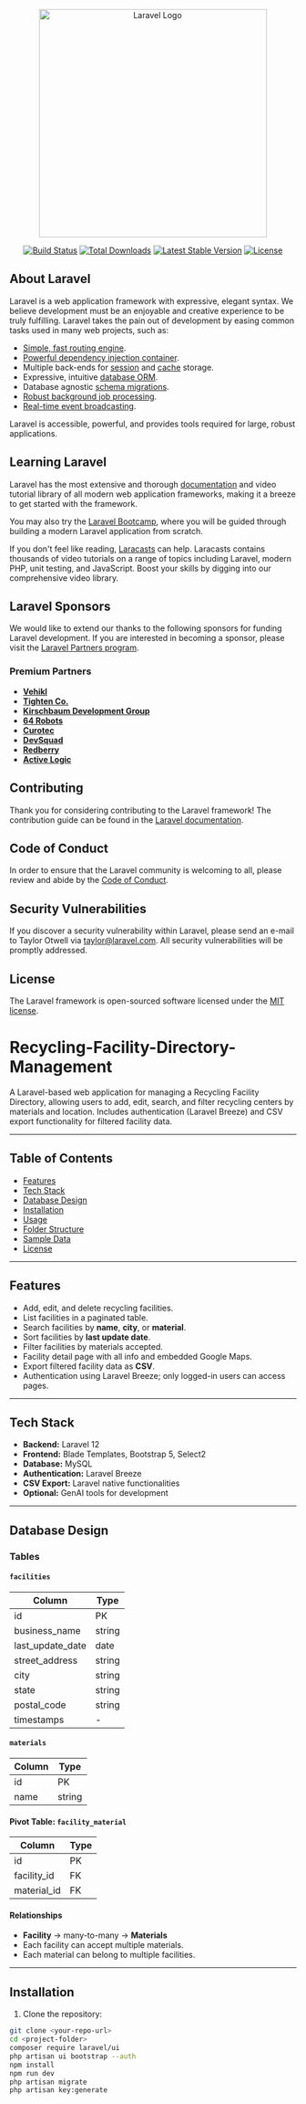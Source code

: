 <p align="center"><a href="https://laravel.com" target="_blank"><img src="https://raw.githubusercontent.com/laravel/art/master/logo-lockup/5%20SVG/2%20CMYK/1%20Full%20Color/laravel-logolockup-cmyk-red.svg" width="400" alt="Laravel Logo"></a></p>

<p align="center">
<a href="https://github.com/laravel/framework/actions"><img src="https://github.com/laravel/framework/workflows/tests/badge.svg" alt="Build Status"></a>
<a href="https://packagist.org/packages/laravel/framework"><img src="https://img.shields.io/packagist/dt/laravel/framework" alt="Total Downloads"></a>
<a href="https://packagist.org/packages/laravel/framework"><img src="https://img.shields.io/packagist/v/laravel/framework" alt="Latest Stable Version"></a>
<a href="https://packagist.org/packages/laravel/framework"><img src="https://img.shields.io/packagist/l/laravel/framework" alt="License"></a>
</p>

## About Laravel

Laravel is a web application framework with expressive, elegant syntax. We believe development must be an enjoyable and creative experience to be truly fulfilling. Laravel takes the pain out of development by easing common tasks used in many web projects, such as:

- [Simple, fast routing engine](https://laravel.com/docs/routing).
- [Powerful dependency injection container](https://laravel.com/docs/container).
- Multiple back-ends for [session](https://laravel.com/docs/session) and [cache](https://laravel.com/docs/cache) storage.
- Expressive, intuitive [database ORM](https://laravel.com/docs/eloquent).
- Database agnostic [schema migrations](https://laravel.com/docs/migrations).
- [Robust background job processing](https://laravel.com/docs/queues).
- [Real-time event broadcasting](https://laravel.com/docs/broadcasting).

Laravel is accessible, powerful, and provides tools required for large, robust applications.

## Learning Laravel

Laravel has the most extensive and thorough [documentation](https://laravel.com/docs) and video tutorial library of all modern web application frameworks, making it a breeze to get started with the framework.

You may also try the [Laravel Bootcamp](https://bootcamp.laravel.com), where you will be guided through building a modern Laravel application from scratch.

If you don't feel like reading, [Laracasts](https://laracasts.com) can help. Laracasts contains thousands of video tutorials on a range of topics including Laravel, modern PHP, unit testing, and JavaScript. Boost your skills by digging into our comprehensive video library.

## Laravel Sponsors

We would like to extend our thanks to the following sponsors for funding Laravel development. If you are interested in becoming a sponsor, please visit the [Laravel Partners program](https://partners.laravel.com).

### Premium Partners

- **[Vehikl](https://vehikl.com)**
- **[Tighten Co.](https://tighten.co)**
- **[Kirschbaum Development Group](https://kirschbaumdevelopment.com)**
- **[64 Robots](https://64robots.com)**
- **[Curotec](https://www.curotec.com/services/technologies/laravel)**
- **[DevSquad](https://devsquad.com/hire-laravel-developers)**
- **[Redberry](https://redberry.international/laravel-development)**
- **[Active Logic](https://activelogic.com)**

## Contributing

Thank you for considering contributing to the Laravel framework! The contribution guide can be found in the [Laravel documentation](https://laravel.com/docs/contributions).

## Code of Conduct

In order to ensure that the Laravel community is welcoming to all, please review and abide by the [Code of Conduct](https://laravel.com/docs/contributions#code-of-conduct).

## Security Vulnerabilities

If you discover a security vulnerability within Laravel, please send an e-mail to Taylor Otwell via [taylor@laravel.com](mailto:taylor@laravel.com). All security vulnerabilities will be promptly addressed.

## License

The Laravel framework is open-sourced software licensed under the [MIT license](https://opensource.org/licenses/MIT).




# Recycling-Facility-Directory-Management
A Laravel-based web application for managing a Recycling Facility Directory, allowing users to add, edit, search, and filter recycling centers by materials and location. Includes authentication (Laravel Breeze) and CSV export functionality for filtered facility data.



---


## Table of Contents


- [Features](#features) 
- [Tech Stack](#tech-stack) 
- [Database Design](#database-design) 
- [Installation](#installation) 
- [Usage](#usage) 
- [Folder Structure](#folder-structure) 
- [Sample Data](#sample-data) 
- [License](#license) 


---


## Features


- Add, edit, and delete recycling facilities. 
- List facilities in a paginated table. 
- Search facilities by **name**, **city**, or **material**. 
- Sort facilities by **last update date**. 
- Filter facilities by materials accepted. 
- Facility detail page with all info and embedded Google Maps. 
- Export filtered facility data as **CSV**. 
- Authentication using Laravel Breeze; only logged-in users can access pages.


---


## Tech Stack


- **Backend:** Laravel 12 
- **Frontend:** Blade Templates, Bootstrap 5, Select2 
- **Database:** MySQL 
- **Authentication:** Laravel Breeze 
- **CSV Export:** Laravel native functionalities 
- **Optional:** GenAI tools for development 


---


## Database Design


### Tables


#### `facilities`


| Column           | Type    |
|-----------------|---------|
| id              | PK      |
| business_name   | string  |
| last_update_date| date    |
| street_address  | string  |
| city            | string  |
| state           | string  |
| postal_code     | string  |
| timestamps      | -       |


#### `materials`


| Column | Type   |
|--------|--------|
| id     | PK     |
| name   | string |


#### Pivot Table: `facility_material`


| Column      | Type     |
|-------------|----------|
| id          | PK       |
| facility_id | FK       |
| material_id | FK       |


#### Relationships


- **Facility** → many-to-many → **Materials** 
- Each facility can accept multiple materials. 
- Each material can belong to multiple facilities.


---


## Installation


1. Clone the repository: 


```bash
git clone <your-repo-url>
cd <project-folder>
composer require laravel/ui
php artisan ui bootstrap --auth
npm install
npm run dev
php artisan migrate
php artisan key:generate





